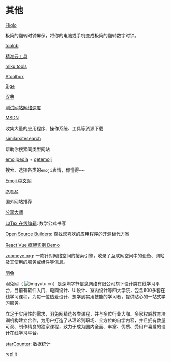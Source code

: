 # 其他

[Fliqlo](https://fliqlo.com/index.html)

极简的翻转时钟屏保，将你的电脑或手机变成极简的翻转数字时钟。

[toolnb](https://www.toolnb.com/)

[精准云工具](https://jingzhunyun.com/)

[miku.tools](https://miku.tools/)

[Atoolbox](http://www.atoolbox.net/)

[Bige](https://bigezhang.com/)

[汉典](https://www.zdic.net/)

[测试网站网络速度](http://www.17ce.com/site)

[MSDN](https://msdn.itellyou.cn/)

收集大量的应用程序、操作系统、工具等资源下载

[similarsitesearch](https://www.similarsitesearch.com/)

帮助你搜索同类型网站

[emojipedia](https://emojipedia.org/) + [getemoji](https://getemoji.com/)

搜索、选择各类的`emoji`表情，你懂得~~

[Emoji 中文网](https://www.emojiall.com/zh-hans)

[egouz](https://www.egouz.com/)

国外网站推荐

[分享大师](http://www.fenxiangdashi.com/)

[LaTex 在线编辑](https://latexlive.com/): 数学公式书写

[Open Source Builders](https://opensource.builders/): 查找您喜欢的应用程序的开源替代方案

[React Vue 框架实例 Demo](http://md-md-e867c335436d-fc.madewith.cn/)

[zoomeye.org](https://www.zoomeye.org): 一款针对网络空间的搜索引擎，收录了互联网空间中的设备、网站及其使用的服务或组件等信息。

[羽兔](https://www.yutu.cn/)

羽兔网（ ![img](http://new-admin.test.3d66.com/static/ueditor/themes/default/images/spacer.gif)yutu.cn）是深圳字节信息网络有限公司旗下设计类在线学习平台，目前有软件入门、电商设计、UI设计、室内设计等四大学院，包含600多套在线学习课程，为每一位热爱设计、想学到实用技能的学习者，提供贴心的一站式学习服务。

立足于实用性的需求，羽兔网精选各类课程，并与多位行业大咖、多家权威教育培训机构建立合作，为用户打造了从理论到职场、全方位的自学内容，并且拥有数量可观、制作精良的独家课程，致力于成为国内全面、丰富、优质、受用户喜爱的设计在线学习平台。

[starCounter](https://gs.statcounter.com/): 数据统计

[repl.it](https://repl.it/)


